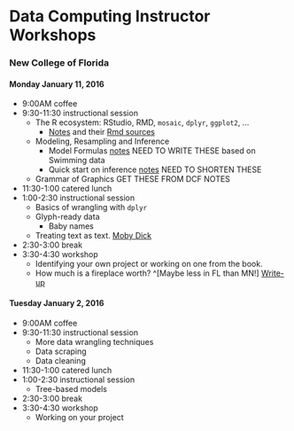 # Data Computing Instructor Workshops

### New College of Florida

#### Monday January 11, 2016

* 9:00AM           coffee
* 9:30-11:30     instructional session
    - The R ecosystem: RStudio, RMD, `mosaic`, `dplyr`, `ggplot2`, ...
        - [Notes](MOSAIC/StartingRandMOSAIC.html) and their [Rmd sources](MOSAIC/StartingRandMOSAIC.Rmd)
    - Modeling, Resampling and Inference
        - Model Formulas [notes]() NEED TO WRITE THESE based on Swimming data
        - Quick start on inference [notes](Modeling.html) NEED TO SHORTEN THESE
    - Grammar of Graphics GET THESE FROM DCF NOTES
* 11:30-1:00     catered lunch
* 1:00-2:30        instructional session
    - Basics of wrangling with `dplyr`
    - Glyph-ready data
        - Baby names
    - Treating text as text. [Moby Dick](MobyDick/notes.html)
* 2:30-3:00        break
* 3:30-4:30        workshop
    - Identifying your own project or working on one from the book.
     - How much is a fireplace worth? ^[Maybe less in FL than MN!] [Write-up](MOSAIC/UntanglingHousePrices.pdf)

#### Tuesday January 2, 2016

* 9:00AM           coffee
* 9:30-11:30     instructional session
    - More data wrangling techniques
    - Data scraping
    - Data cleaning
* 11:30-1:00     catered lunch
* 1:00-2:30        instructional session
    - Tree-based models
* 2:30-3:00        break
* 3:30-4:30        workshop
    - Working on your project
 
